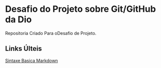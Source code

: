 # Desafio do Projeto sobre Git/GitHub da Dio
 Repositoria Criado Para oDesafio de Projeto.

## Links Últeis
[Sintaxe Basica Markdown](https://docs.pipz.com/central-de-ajuda/learning-center/guia-basico-de-markdown#open)
